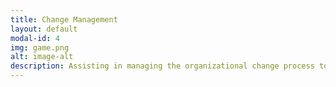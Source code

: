 ```yaml
---
title: Change Management
layout: default
modal-id: 4
img: game.png
alt: image-alt
description: Assisting in managing the organizational change process to ensure successful Agile adoption.
---
```

